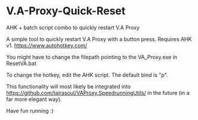 # V.A-Proxy-Quick-Reset
AHK + batch script combo to quickly restart V.A Proxy

A simple tool to quickly restart V.A Proxy with a button press.
Requires AHK v1. https://www.autohotkey.com/

You might have to change the filepath pointing to the VA_Proxy.exe in ResetVA.bat

To change the hotkey, edit the AHK script. The default bind is "p".

This functionality will most likely be integrated into https://github.com/tairasoul/VAProxy.SpeedrunningUtils/ in the future (in a far more elegant way).

Have fun running :)

